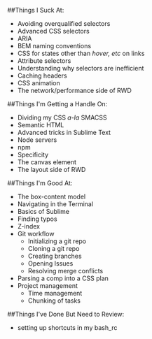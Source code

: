 ##Things I Suck At:
* Avoiding overqualified selectors
* Advanced CSS selectors
* ARIA
* BEM naming conventions
* CSS for states other than *hover, etc* on links
* Attribute selectors
* Understanding why selectors are inefficient
* Caching headers
* CSS animation
* The network/performance side of RWD

##Things I'm Getting a Handle On:
* Dividing my CSS *a-la* SMACSS
* Semantic HTML
* Advanced tricks in Sublime Text
* Node servers
* npm
* Specificity
* The canvas element
* The layout side of RWD

##Things I'm Good At:
* The box-content model
* Navigating in the Terminal
* Basics of Sublime
* Finding typos
* Z-index
* Git workflow
  * Initializing a git repo
  * Cloning a git repo
  * Creating branches
  * Opening Issues
  * Resolving merge conflicts
* Parsing a comp into a CSS plan
* Project management
  * Time management
  * Chunking of tasks

##Things I've Done But Need to Review:
* setting up shortcuts in my bash_rc
